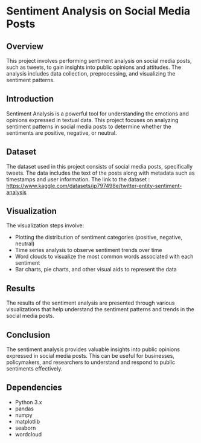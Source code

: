 # Sentiment Analysis on Social Media Posts

## Overview

This project involves performing sentiment analysis on social media posts, such as tweets, to gain insights into public opinions and attitudes. The analysis includes data collection, preprocessing, and visualizing the sentiment patterns.

## Introduction

Sentiment Analysis is a powerful tool for understanding the emotions and opinions expressed in textual data. This project focuses on analyzing sentiment patterns in social media posts to determine whether the sentiments are positive, negative, or neutral.

## Dataset

The dataset used in this project consists of social media posts, specifically tweets. The data includes the text of the posts along with metadata such as timestamps and user information.
The link to the dataset : https://www.kaggle.com/datasets/jp797498e/twitter-entity-sentiment-analysis

## Visualization

The visualization steps involve:

- Plotting the distribution of sentiment categories (positive, negative, neutral)
- Time series analysis to observe sentiment trends over time
- Word clouds to visualize the most common words associated with each sentiment
- Bar charts, pie charts, and other visual aids to represent the data

## Results

The results of the sentiment analysis are presented through various visualizations that help understand the sentiment patterns and trends in the social media posts.

## Conclusion

The sentiment analysis provides valuable insights into public opinions expressed in social media posts. This can be useful for businesses, policymakers, and researchers to understand and respond to public sentiments effectively.

## Dependencies

- Python 3.x
- pandas
- numpy
- matplotlib
- seaborn
- wordcloud
